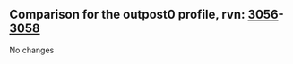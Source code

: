## Comparison for the outpost0 profile, rvn: [3056](https://github.com/PRO100KatYT/FortniteProfileRevisions/tree/main/profiles/outpost0/3056%20outpost0.json)-[3058](https://github.com/PRO100KatYT/FortniteProfileRevisions/tree/main/profiles/outpost0/3058%20outpost0.json)

No changes
